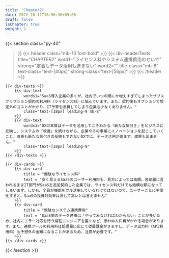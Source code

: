```yaml
---
title: "Chapter2"
date: 2022-10-11T16:56:36+09:00
draft: false
isChapter: true
weight: 2
---
```


{{< section
    class="py-40"
>}}
    {{< header
        class="mb-10 font-bold"
    >}}
        {{< div-headerTexts
            title="CHAPTER2"
            word1="ライセンス料やシステム連携費用のせいで"
            strong="定着もデータ活用も進まない"
            word2=""
            title-class="mb-8"
            text-class="text-[40px]"
            strong-class="text-[56px]"
        >}}
    {{< /header >}}

    {{< div-texts >}}
        {{< div-text
            words1="SaaS導入企業の多くが、社内でいつの間にか増えすぎてしまったサブスクリプション契約の利用料（ライセンス料）に悩んでいます。また、契約後もオプションで想定外のコストがかかり、IT予算を消費してしまう企業も少なくありません。"
            class="text-[18px] leading-9 mb-8"
        >}} 
        {{< div-text
            words1="DXの本質はデータを活用してこそわかる「新たな気付き」をビジネスに反映し、システムの「改善」を続けながら、企業やその事業にイノベーションを起こしていくこと。改善も新たな気付きの反映もできないDXでは、データ活用が進まず、成果も出ません。"
            class="text-[18px] leading-9"
        >}} 
    {{< /div-texts >}}

    {{< div-cards >}}
        {{< div-card
            title = "無駄なライセンス料"
            text = "安く見えるSaaSのユーザー利用料も、見方によっては高額。各部署に言われるままIT部門がSaaSを追加契約した企業では、ライセンス料だけでも結構な額になってしまいます。しかも、全員が機能をフル活用しているわけではないので、ユーザーごとに平準化すると、SaaSの投資対効果は決して高いとは言えません"
        >}}
        {{< div-card
            title = "無駄なシステム連携費用"
            text = "SaaS間のデータ連携は「やってみなければわからない」ことが多いため、社内にエラー対応を行う常駐エンジニアを置くなど、思わぬ人件費がかかる場合があります。また、連携ツールの利用料は処理量に応じて従量課金がきますし、データ出力料（API利用料）も予想外の金額になることがあるため、注意が必要です。"
        >}}
    {{< /div-cards >}}
{{< /section >}}
